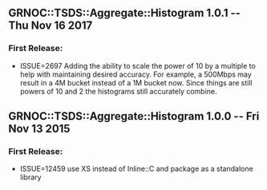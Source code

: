 ## GRNOC::TSDS::Aggregate::Histogram 1.0.1 -- Thu Nov 16 2017


### First Release:

 * ISSUE=2697 Adding the ability to scale the power of 10 by a multiple to help with maintaining desired 
accuracy. For example, a 500Mbps may result in a 4M bucket instead of a 1M bucket now. Since things are 
still powers of 10 and 2 the histograms still accurately combine.


## GRNOC::TSDS::Aggregate::Histogram 1.0.0 -- Fri Nov 13 2015


### First Release:

 * ISSUE=12459 use XS instead of Inline::C and package as a standalone library
